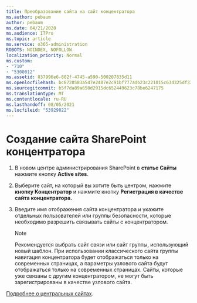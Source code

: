```yaml
---
title: Преобразование сайта на сайт концентратора
ms.author: pebaum
author: pebaum
ms.date: 04/21/2020
ms.audience: ITPro
ms.topic: article
ms.service: o365-administration
ROBOTS: NOINDEX, NOFOLLOW
localization_priority: Normal
ms.custom:
- "710"
- "5300012"
ms.assetid: 837996e6-802f-4745-a590-500207835d11
ms.openlocfilehash: bc8728583a547e2407e2c91bf777adb23c221015c63d325df33db6c691f98e71
ms.sourcegitcommit: b5f7da89a650d2915dc652449623c78be6247175
ms.translationtype: MT
ms.contentlocale: ru-RU
ms.lasthandoff: 08/05/2021
ms.locfileid: "53929822"
---
```

# <a name="create-a-sharepoint-hub-site"></a>Создание сайта SharePoint концентратора

1. В новом центре администрирования SharePoint в **статье Сайты** нажмите кнопку **Active sites**.

2. Выберите сайт, на который вы хотите быть центром, нажмите **кнопку Концентратор** и нажмите кнопку **Регистрация в качестве сайта концентратора.**

3. Введите имя отображения сайта концентратора и укажите отдельных пользователей или группы безопасности, которые необходимо разрешить связывать сайты с концентратором.

    > [!NOTE]
    >  Рекомендуется выбрать сайт связи или сайт группы, использующий новый шаблон. При использовании классического сайта группы навигация концентратора будет отображаться только на современных страницах, а параметры узлового сайта будут отображаться только на современных страницах. Сайты, которые уже связаны с другим концентратором, не могут быть зарегистрированы в качестве узлового сайта.
  
[Подробнее о центральных сайтах](https://go.microsoft.com/fwlink/?linkid=869149).
  